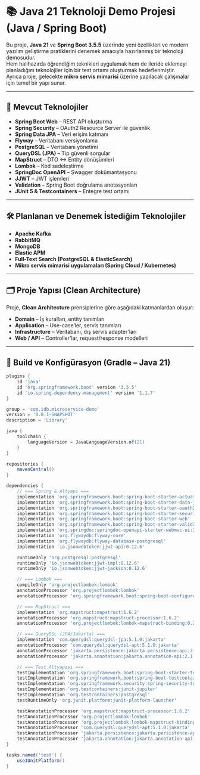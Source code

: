 # 📚 Java 21 Teknoloji Demo Projesi (Java / Spring Boot)

Bu proje, **Java 21** ve **Spring Boot 3.5.5** üzerinde yeni özellikleri ve modern yazılım geliştirme pratiklerini denemek amacıyla hazırlanmış bir teknoloji demosudur.  
Hem halihazırda öğrendiğim teknikleri uygulamak hem de ileride eklemeyi planladığım teknolojiler için bir test ortamı oluşturmak hedeflenmiştir.  
Ayrıca proje, gelecekte **mikro servis mimarisi** üzerine yapılacak çalışmalar için temel bir yapı sunar.

---

## 🚀 Mevcut Teknolojiler

- **Spring Boot Web** – REST API oluşturma  
- **Spring Security** – OAuth2 Resource Server ile güvenlik  
- **Spring Data JPA** – Veri erişim katmanı  
- **Flyway** – Veritabanı versiyonlama  
- **PostgreSQL** – Veritabanı yönetimi  
- **QueryDSL (JPA)** – Tip güvenli sorgular  
- **MapStruct** – DTO <-> Entity dönüşümleri  
- **Lombok** – Kod sadeleştirme  
- **SpringDoc OpenAPI** – Swagger dokümantasyonu  
- **JJWT** – JWT işlemleri  
- **Validation** – Spring Boot doğrulama anotasyonları  
- **JUnit 5 & Testcontainers** – Entegre test ortamı  

---

## 🛠️ Planlanan ve Denemek İstediğim Teknolojiler

- **Apache Kafka**  
- **RabbitMQ**  
- **MongoDB**  
- **Elastic APM**  
- **Full-Text Search (PostgreSQL & ElasticSearch)**  
- **Mikro servis mimarisi uygulamaları (Spring Cloud / Kubernetes)**  

---

## 🗂️ Proje Yapısı (Clean Architecture)

Proje, **Clean Architecture** prensiplerine göre aşağıdaki katmanlardan oluşur:

- **Domain** – İş kuralları, entity tanımları  
- **Application** – Use-case’ler, servis tanımları  
- **Infrastructure** – Veritabanı, dış servis adapter'ları  
- **Web / API** – Controller'lar, request/response modelleri  

---

## 🔧 Build ve Konfigürasyon (Gradle – Java 21)

```groovy
plugins {
    id 'java'
    id 'org.springframework.boot' version '3.5.5'
    id 'io.spring.dependency-management' version '1.1.7'
}

group = 'com.idb.microservice-demo'
version = '0.0.1-SNAPSHOT'
description = 'Library'

java {
    toolchain {
        languageVersion = JavaLanguageVersion.of(21)
    }
}

repositories {
    mavenCentral()
}

dependencies {
    // === Spring & Altyapı ===
    implementation 'org.springframework.boot:spring-boot-starter-actuator'
    implementation 'org.springframework.boot:spring-boot-starter-data-jpa'
    implementation 'org.springframework.boot:spring-boot-starter-oauth2-resource-server'
    implementation 'org.springframework.boot:spring-boot-starter-security'
    implementation 'org.springframework.boot:spring-boot-starter-web'
    implementation 'org.springframework.boot:spring-boot-starter-validation'
    implementation 'org.springdoc:springdoc-openapi-starter-webmvc-ui:2.8.12'
    implementation 'org.flywaydb:flyway-core'
    implementation 'org.flywaydb:flyway-database-postgresql'
    implementation 'io.jsonwebtoken:jjwt-api:0.12.6'

    runtimeOnly 'org.postgresql:postgresql'
    runtimeOnly 'io.jsonwebtoken:jjwt-impl:0.12.6'
    runtimeOnly 'io.jsonwebtoken:jjwt-jackson:0.12.6'

    // === Lombok ===
    compileOnly 'org.projectlombok:lombok'
    annotationProcessor 'org.projectlombok:lombok'
    annotationProcessor 'org.springframework.boot:spring-boot-configuration-processor'

    // === MapStruct ===
    implementation 'org.mapstruct:mapstruct:1.6.2'
    annotationProcessor 'org.mapstruct:mapstruct-processor:1.6.2'
    annotationProcessor 'org.projectlombok:lombok-mapstruct-binding:0.2.0'

    // === QueryDSL (JPA/Jakarta) ===
    implementation 'com.querydsl:querydsl-jpa:5.1.0:jakarta'
    annotationProcessor 'com.querydsl:querydsl-apt:5.1.0:jakarta'
    annotationProcessor 'jakarta.persistence:jakarta.persistence-api:3.1.0'
    annotationProcessor 'jakarta.annotation:jakarta.annotation-api:2.1.1'

    // === Test Altyapısı ===
    testImplementation 'org.springframework.boot:spring-boot-starter-test'
    testImplementation 'org.springframework.boot:spring-boot-testcontainers'
    testImplementation 'org.springframework.security:spring-security-test'
    testImplementation 'org.testcontainers:junit-jupiter'
    testImplementation 'org.testcontainers:postgresql'
    testRuntimeOnly 'org.junit.platform:junit-platform-launcher'

    testAnnotationProcessor 'org.mapstruct:mapstruct-processor:1.6.2'
    testAnnotationProcessor 'org.projectlombok:lombok'
    testAnnotationProcessor 'org.projectlombok:lombok-mapstruct-binding:0.2.0'
    testAnnotationProcessor 'com.querydsl:querydsl-apt:5.1.0:jakarta'
    testAnnotationProcessor 'jakarta.persistence:jakarta.persistence-api:3.1.0'
    testAnnotationProcessor 'jakarta.annotation:jakarta.annotation-api:2.1.1'
}

tasks.named('test') {
    useJUnitPlatform()
}
